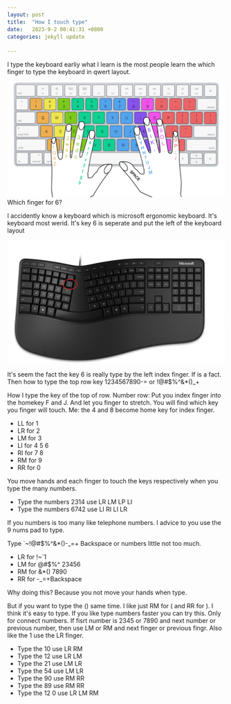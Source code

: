 ```yaml
---
layout: post
title:  "How I touch type"
date:   2023-9-2 00:41:31 +0800
categories: jekyll update

---
```


I type the keyboard earliy what I learn is the most people learn the which finger to type the keyboard in qwert layout.

![img](/assets/images/Finger_position_on_a_keyboard.png)
Which finger for 6?

I accidently know a keyboard which is microsoft ergonomic keyboard. It's keyboard most werid. It's key 6 is seperate and put the left of the keyboard layout

![img](/assets/images/microsoft_ergonomic_keyboard.png)

It's seem the fact the key 6 is really type by the left index finger. If is a fact. Then how to type the top row key 1234567890-= or !@#$%^&\*()\_+

How I type the key of the top of row. 
Number row: Put you index finger into the homekey F and J. And let you finger to stretch. You will find which key you finger will touch. Me: the 4 and 8 become home key for index finger. 

-   LL for 1
-   LR for 2
-   LM for 3
-   LI for 4 5 6
-   RI for 7 8
-   RM for 9
-   RR for 0

You move hands and each finger to touch the keys respectively when you type the many numbers. 

-   Type the numbers 2314 use LR LM LP LI
-   Type the numbers 6742 use LI RI LI LR

If you numbers is too many like telephone numbers. I advice to you use the 9 nums pad to type. 

Type `~!@#$%^&\*()-_=+ Backspace or numbers little not too much.

-   LR for !~`1
-   LM for @\#$%^ 23456
-   RM for &\*() 7890
-   RR for -_=+Backspace

Why doing this? Because you not move your hands when type.

But if you want to type the () same time. I like just RM for ( and RR for ). I think it's easy to type.
If you like type numbers faster you can try this. Only for connect numbers. If fisrt number is 2345 or 7890 and next number or previous number, then use LM or RM and next finger or previous fingr. Also like the 1 use the LR finger.

-   Type the 10 use LR RM
-   Type the 12 use LR LM
-   Type the 21 use LM LR
-   Type the 54 use LM LR
-   Type the 90 use RM RR
-   Type the 89 use RM RR
-   Type the 12 0 use LR LM RM



<script src="https://giscus.app/client.js"
        data-repo="icydgx/icydgx.github.io"
        data-repo-id="R_kgDOKIERUQ"
        data-category="General"
        data-category-id="DIC_kwDOKIERUc4CYqL9"
        data-mapping="pathname"
        data-strict="0"
        data-reactions-enabled="1"
        data-emit-metadata="0"
        data-input-position="bottom"
        data-theme="preferred_color_scheme"
        data-lang="en"
        crossorigin="anonymous"
        async>
</script>
